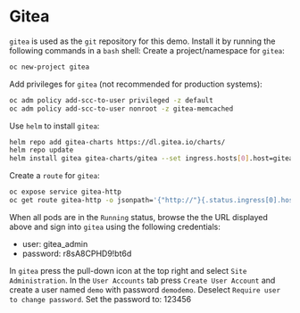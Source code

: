 # Gitea
`gitea` is used as the `git` repository for this demo. Install it by running the following commands in a `bash` shell:
Create a project/namespace for `gitea`:
```bash
oc new-project gitea
```
Add privileges for `gitea` (not recommended for production systems):
```bash
oc adm policy add-scc-to-user privileged -z default
oc adm policy add-scc-to-user nonroot -z gitea-memcached
```
Use `helm` to install `gitea`:
```bash
helm repo add gitea-charts https://dl.gitea.io/charts/
helm repo update
helm install gitea gitea-charts/gitea --set ingress.hosts[0].host=gitea-http-gitea$(oc whoami --show-console | sed "s/.*console-openshift-console//") --set gitea.config.webhook.ALLOWED_HOST_LIST='*' --set gitea.config.webhook.SKIP_TLS_VERIFY=true --set image.pullPolicy=IfNotPresent
```
Create a `route` for `gitea`:
```bash
oc expose service gitea-http
oc get route gitea-http -o jsonpath='{"http://"}{.status.ingress[0].host}{"\n"}'
```
When all pods are in the `Running` status, browse the the URL displayed above and sign into `gitea` using the following credentials:
* user: gitea_admin
* password: r8sA8CPHD9!bt6d

In `gitea` press the pull-down icon at the top right and select `Site Administration`. In the `User Accounts` tab press `Create User Account` and create a user named `demo` with password `demodemo`. Deselect `Require user to change password`. Set the password to: 123456

